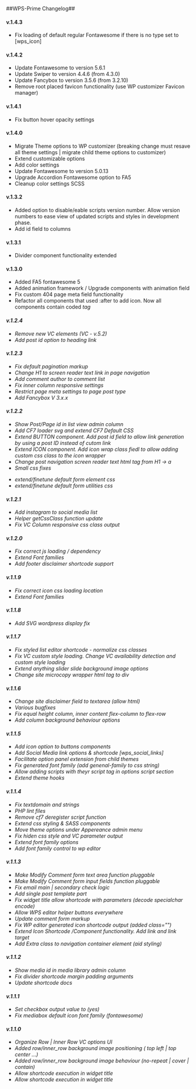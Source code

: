 ##WPS-Prime Changelog##
#### v.1.4.3
* Fix loading of default regular Fontawesome if there is no type set to [wps_icon]
#### v.1.4.2
* Update Fontawesome to version 5.6.1
* Update Swiper to version 4.4.6 (from 4.3.0)
* Update Fancybox to version 3.5.6 (from 3.2.10)
* Remove root placed favicon functionality (use WP customizer Favicon manager)

#### v.1.4.1
* Fix button hover opacity settings

#### v.1.4.0
* Migrate Theme options to WP customizer (breaking change must resave all theme settings | migrate child theme options to customizer)
* Extend customizable options
* Add color settings
* Update Fontawesome to version 5.0.13
* Upgrade Accordion Fontawesome option to FA5 
* Cleanup color settings SCSS

#### v.1.3.2
* Added option to disable/eable scripts version number. Allow version numbers to ease view of updated scripts and styles in development phase.
* Add id field to columns

#### v.1.3.1
* Divider component functionality extended

#### v.1.3.0
* Added FA5 fontawesome 5
* Added animation framework / Upgrade components with animation field
* Fix custom 404 page meta field functionality
* Refactor all components that used :after to add icon. Now all components contain coded <i> tag

#### v.1.2.4
* Remove new VC elements (VC - v.5.2)
* Add post id option to heading link

#### v.1.2.3
* Fix default pagination markup
* Change H1 to screen reader text link in page navigation
* Add comment author to comment list
* Fix inner column responsive settings
* Restrict page meta settings to page post type
* Add Fancybox V 3.x.x

#### v.1.2.2
* Show Post/Page id in list view admin column 
* Add CF7 loader svg and extend CF7 Default CSS
* Extend BUTTON component. Add post id field to allow link generation by using a post ID instead of cutom link
* Extend ICON component. Add icon wrap class fiedl to allow adding custom css class to the icon wrapper
* Change post navigation screen reader text html tag from H1 -> a
* Small css fixes
 - extend/finetune default form element css
 - extend/finetune default form utilities css

#### v.1.2.1
* Add instagram to social media list
* Helper getCssClass function update
* Fix VC Column responsive css class output

#### v.1.2.0
* Fix correct js loading / dependency
* Extend Font families
* Add footer disclaimer shortcode support

#### v.1.1.9
* Fix correct icon css loading location
* Extend Font families

#### v.1.1.8
* Add SVG wordpress display fix

#### v.1.1.7
* Fix styled list editor shortcode - normalize css classes
* Fix VC custom style loading. Change VC availability detection and custom style loading
* Extend anything slider slide background image options
* Change site microcopy wrapper html tag to div

#### v.1.1.6
* Change site disclaimer field to textarea (allow html)
* Various bugfixes
* Fix equal height column, inner content flex-column to flex-row
* Add column background behaviour options

#### v.1.1.5
* Add icon option to buttons components
* Add Social Media link options & shortcode [wps_social_links]
* Facilitate option panel extension from child themes
* Fix generated font family (add genenal-family to css string)
* Allow adding scripts with theyr script tag in options script section
* Extend theme hooks

#### v.1.1.4
* Fix textdomain and strings
* PHP lint files
* Remove cf7 deregister script function
* Extend css styling & SASS components
* Move theme options under Appereance admin menu
* Fix hiden css style and VC parameter output
* Extend font family options
* Add font family control to wp editor

#### v.1.1.3
* Make Modify Comment form text area function pluggable
* Make Modify Comment form input fields function pluggable
* Fix email main | secondary check logic
* Add single post template part
* Fix widget title allow shortcode with parameters (decode specialchar encode)
* Allow WPS editor helper buttons everywhere
* Update comment form markup
* Fix WP editor generated icon shortcode output (added class="")
* Extend Icon Shortcode /Component functionality. Add link and link target
* Add Extra class to navigation container element (aid styling)

#### v.1.1.2
* Show media id in media library admin column 
* Fix divider shortcode margin padding arguments
* Update shortcode docs

#### v.1.1.1
* Set checkbox output value to (yes) 
* Fix mediabox default icon font family (fontawesome)

#### v.1.1.0
* Organize Row | Inner Row VC options UI
* Added row/inner_row background image positioning ( top left | top center ...)
* Added row/inner_row background image behaviour (no-repeat | cover | contain)
* Allow shortcode execution in widget title
* Allow shortcode execution in widget title